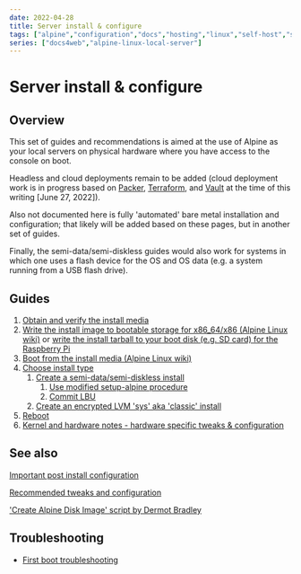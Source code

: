 ```yaml
---
date: 2022-04-28
title: Server install & configure
tags: ["alpine","configuration","docs","hosting","linux","self-host","sysadmin-devops","raspberry-pi","sbc"]
series: ["docs4web","alpine-linux-local-server"]
---
```


# Server install & configure

## Overview

This set of guides and recommendations is aimed at the use of Alpine as your local servers on physical hardware where you have access to the console on boot.

Headless and cloud deployments remain to be added (cloud deployment work is in progress based on [Packer](https://packer.io), [Terraform](https://terraform.io), and [Vault](https://vaultproject.io) at the time of this writing [June 27, 2022]).

Also not documented here is fully 'automated' bare metal installation and configuration; that likely will be added based on these pages, but in another set of guides.

Finally, the semi-data/semi-diskless guides would also work for systems in which one uses a flash device for the OS and OS data (e.g. a system running from a USB flash drive).

## Guides

1. [Obtain and verify the install media](../verify-downloaded-install-media/_index.md)
2. [Write the install image to bootable storage for x86_64/x86 (Alpine Linux wiki)](https://wiki.alpinelinux.org/wiki/Installation#Flashing_.28direct_data_writing.29_the_installation_image-file_onto_a_device_or_media) or [write the install tarball to your boot disk (e.g. SD card) for the Raspberry Pi](../install-on-raspberry-pi/creating-initial-boot-media/_index.md)
3. [Boot from the install media (Alpine Linux wiki)](https://wiki.alpinelinux.org/wiki/Installation#Booting_from_external_devices)
4. [Choose install type](choose-install-type.md)
    1. [Create a semi-data/semi-diskless install](create-semi-data-install/_index.md)
        1. [Use modified setup-alpine procedure](use-modified-setup-alpine-procedure.md)
        2. [Commit LBU](commit-lbu.md)
    2. [Create an encrypted LVM 'sys' aka 'classic' install](create-sys-aka-classic-install.md)
5. [Reboot](reboot.md)
6. [Kernel and hardware notes - hardware specific tweaks & configuration](../kernel-and-hardware-notes/hardware-specific-tweaks-configs.md)

## See also

[Important post install configuration](../important-post-install-configuration/_index.md)

[Recommended tweaks and configuration](../recommended-tweaks-and-configs/_index.md)

['Create Alpine Disk Image' script by Dermot Bradley](https://github.com/dermotbradley/create-alpine-disk-image)

## Troubleshooting

* [First boot troubleshooting](firstboot-troubleshooting.md)

